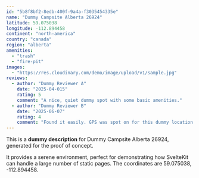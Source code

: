 ```yaml
---
id: "5b8f8bf2-8edb-400f-9a4a-f3035454335e"
name: "Dummy Campsite Alberta 26924"
latitude: 59.075038
longitude: -112.894458
continent: "north-america"
country: "canada"
region: "alberta"
amenities:
  - "trash"
  - "fire-pit"
images:
  - "https://res.cloudinary.com/demo/image/upload/v1/sample.jpg"
reviews:
  - author: "Dummy Reviewer A"
    date: "2025-04-015"
    rating: 5
    comment: "A nice, quiet dummy spot with some basic amenities."
  - author: "Dummy Reviewer B"
    date: "2025-06-07"
    rating: 4
    comment: "Found it easily. GPS was spot on for this dummy location."
---
```


This is a **dummy description** for Dummy Campsite Alberta 26924, generated for the proof of concept.

It provides a serene environment, perfect for demonstrating how SvelteKit can handle a large number of static pages. The coordinates are 59.075038, -112.894458.
